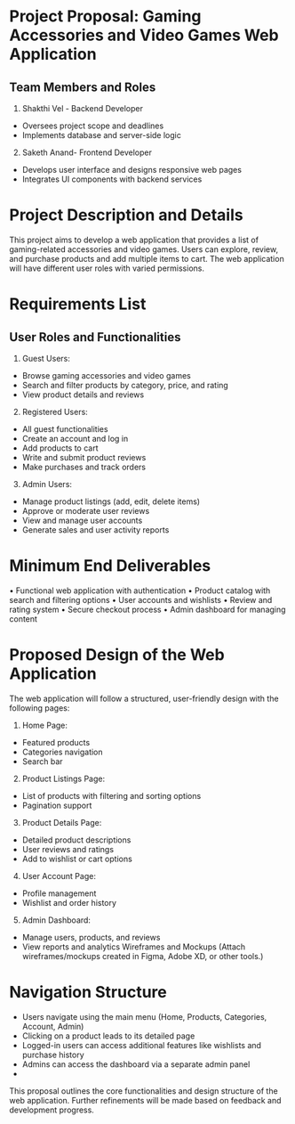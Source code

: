 # Project Proposal: Gaming Accessories and Video Games Web Application
## Team Members and Roles
1.	Shakthi Vel - Backend Developer
-	Oversees project scope and deadlines
-	Implements database and server-side logic
2.	Saketh Anand- Frontend Developer
-	Develops user interface and designs responsive web pages
-	Integrates UI components with backend services

# Project Description and Details
This project aims to develop a web application that provides a list of gaming-related accessories and video games. Users can explore, review, and purchase products and add multiple items to cart. The web application will have different user roles with varied permissions.
# Requirements List
## User Roles and Functionalities
1.	Guest Users:
-	Browse gaming accessories and video games
-	Search and filter products by category, price, and rating
-	View product details and reviews
2.	Registered Users:
-	All guest functionalities
-	Create an account and log in
-	Add products to cart
-	Write and submit product reviews
-	Make purchases and track orders
3.	Admin Users:
-	Manage product listings (add, edit, delete items)
-	Approve or moderate user reviews
-	View and manage user accounts
-	Generate sales and user activity reports
# Minimum End Deliverables
•	Functional web application with authentication
•	Product catalog with search and filtering options
•	User accounts and wishlists
•	Review and rating system
•	Secure checkout process
•	Admin dashboard for managing content
# Proposed Design of the Web Application
The web application will follow a structured, user-friendly design with the following pages:
1.	Home Page:
-	Featured products
-	Categories navigation
-	Search bar
2.	Product Listings Page:
-	List of products with filtering and sorting options
-	Pagination support
3.	Product Details Page:
-	Detailed product descriptions
-	User reviews and ratings
-	Add to wishlist or cart options
4.	User Account Page:
-	Profile management
-	Wishlist and order history
5.	Admin Dashboard:
-	Manage users, products, and reviews
-	View reports and analytics
Wireframes and Mockups
(Attach wireframes/mockups created in Figma, Adobe XD, or other tools.)
# Navigation Structure
-	Users navigate using the main menu (Home, Products, Categories, Account, Admin)
-	Clicking on a product leads to its detailed page
-	Logged-in users can access additional features like wishlists and purchase history
-	Admins can access the dashboard via a separate admin panel
-	
This proposal outlines the core functionalities and design structure of the web application. Further refinements will be made based on feedback and development progress.

